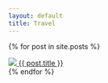 ```yaml
---
layout: default
title: Travel
---
```


{% for post in site.posts %}
<div>
    <a href="{{ post.url }}" ><img src="{{ post.thumbnail }}" />
    <a href="{{ post.url }}" >{{ post.title }}</a>
</div>
{% endfor %}